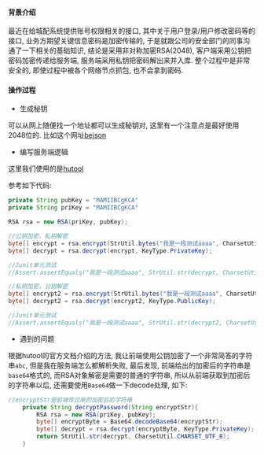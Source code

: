 #### 背景介绍

最近在给城配系统提供账号权限相关的接口, 其中关于用户登录/用户修改密码等的接口, 业务方期望关键信息密码是加密传输的, 于是就跟公司的安全部门的同事沟通了一下相关的基础知识, 结论是采用非对称加密RSA(2048), 客户端采用公钥把密码加密传递给服务端, 服务端采用私钥把密码解出来并入库. 整个过程中是非常安全的, 即使过程中被各个网络节点抓包, 也不会拿到密码.


#### 操作过程

* 生成秘钥

可以从网上随便找一个地址都可以生成秘钥对, 这里有一个注意点是最好使用2048位的. 比如这个网址[bejson](https://www.bejson.com/enc/rsa/)

* 编写服务端逻辑

这里我们使用的是[hutool](https://hutool.cn/docs/#/crypto/%E9%9D%9E%E5%AF%B9%E7%A7%B0%E5%8A%A0%E5%AF%86-AsymmetricCrypto)

参考如下代码:

```java
private String pubKey = "MAMIIBCgKCA"
private String priKey = "MAMIIBCgKCA"

RSA rsa = new RSA(priKey, pubKey);

//公钥加密，私钥解密
byte[] encrypt = rsa.encrypt(StrUtil.bytes("我是一段测试aaaa", CharsetUtil.CHARSET_UTF_8), KeyType.PublicKey);
byte[] decrypt = rsa.decrypt(encrypt, KeyType.PrivateKey);

//Junit单元测试
//Assert.assertEquals("我是一段测试aaaa", StrUtil.str(decrypt, CharsetUtil.CHARSET_UTF_8));

//私钥加密，公钥解密
byte[] encrypt2 = rsa.encrypt(StrUtil.bytes("我是一段测试aaaa", CharsetUtil.CHARSET_UTF_8), KeyType.PrivateKey);
byte[] decrypt2 = rsa.decrypt(encrypt2, KeyType.PublicKey);

//Junit单元测试
//Assert.assertEquals("我是一段测试aaaa", StrUtil.str(decrypt2, CharsetUtil.CHARSET_UTF_8));
```

* 遇到的问题

根据hutool的官方文档介绍的方法, 我让前端使用公钥加密了一个非常简答的字符串`abc`, 但是我在服务端怎么都解析失败, 最后发现, 前端给出的加密后的字符串是`base64`格式的, 而RSA对象解密是需要的普通的字符串, 所以从前端获取到加密后的字符串以后, 还需要使用`Base64`做一下decode处理, 如下:

```java
//encryptStr是前端传过来的加密后的字符串
    private String decryptPassword(String encryptStr){
        RSA rsa = new RSA(priKey, pubKey);
        byte[] encryptByte = Base64.decodeBase64(encryptStr);
        byte[] decrypt = rsa.decrypt(encryptByte, KeyType.PrivateKey);
        return StrUtil.str(decrypt, CharsetUtil.CHARSET_UTF_8);
    }
```